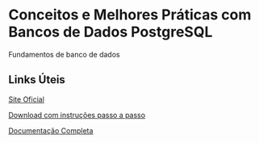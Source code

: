 # Conceitos e Melhores Práticas com Bancos de Dados PostgreSQL
Fundamentos de banco de dados

## Links Úteis
[Site Oficial](https://www.postgresql.org/)

[Download com instruções passo a passo](https://www.postgresql.org/download/)

[Documentação Completa](https://www.postgresql.org//docs/manuals/)